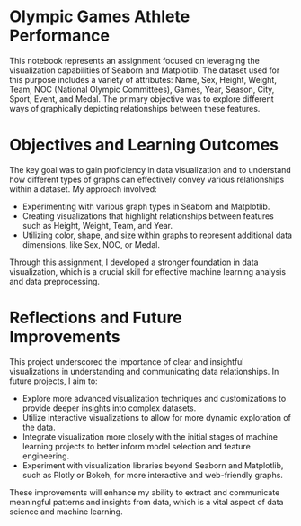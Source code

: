 # Olympic Games Athlete Performance

This notebook represents an assignment focused on leveraging the visualization capabilities of Seaborn and Matplotlib. The dataset used for this purpose includes a variety of attributes: Name, Sex, Height, Weight, Team, NOC (National Olympic Committees), Games, Year, Season, City, Sport, Event, and Medal. The primary objective was to explore different ways of graphically depicting relationships between these features.

# Objectives and Learning Outcomes

The key goal was to gain proficiency in data visualization and to understand how different types of graphs can effectively convey various relationships within a dataset. My approach involved:

* Experimenting with various graph types in Seaborn and Matplotlib.
* Creating visualizations that highlight relationships between features such as Height, Weight, Team, and Year.
* Utilizing color, shape, and size within graphs to represent additional data dimensions, like Sex, NOC, or Medal.

Through this assignment, I developed a stronger foundation in data visualization, which is a crucial skill for effective machine learning analysis and data preprocessing.

# Reflections and Future Improvements
This project underscored the importance of clear and insightful visualizations in understanding and communicating data relationships. In future projects, I aim to:

* Explore more advanced visualization techniques and customizations to provide deeper insights into complex datasets.
* Utilize interactive visualizations to allow for more dynamic exploration of the data.
* Integrate visualization more closely with the initial stages of machine learning projects to better inform model selection and feature engineering.
* Experiment with visualization libraries beyond Seaborn and Matplotlib, such as Plotly or Bokeh, for more interactive and web-friendly graphs.

These improvements will enhance my ability to extract and communicate meaningful patterns and insights from data, which is a vital aspect of data science and machine learning.
